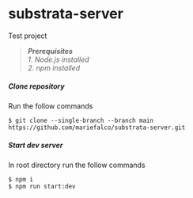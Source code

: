 # substrata-server
Test project

> **_Prerequisites_**  
> _1. Node.js installed_  
> _2. npm installed_  


##### Clone repository
Run the follow commands

```
$ git clone --single-branch --branch main https://github.com/mariefalco/substrata-server.git
```


##### Start dev server  
In root directory run the follow commands
```
$ npm i
$ npm run start:dev
```
